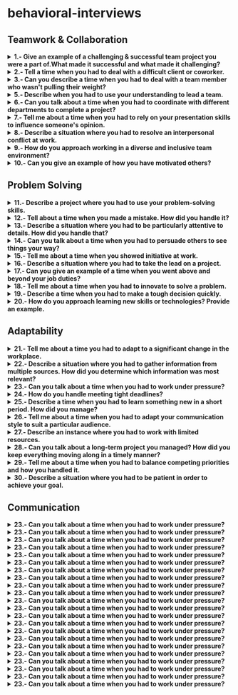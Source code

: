 # behavioral-interviews
## Teamwork & Collaboration 

<details>
<summary><b> 1.- Give an example of a challenging & successful team project you were a part of.What made it successful and what made it challenging?</b></summary>
<ul>
  <li>
    <b>Situation: </b> 
  </li>
  <li>
    <b>Task: </b> 
  </li>
  <li>
    <b>Action: </b> 
  </li>
  <li>
    <b>Result: </b> 
  </li>
</ul>
</details>
<details>
<summary><b> 2.- Tell a time when you had to deal with a difficult client or coworker.</b></summary>
<ul>
  <li>
    <b>Situation: </b> 
  </li>
  <li>
    <b>Task: </b> 
  </li>
  <li>
    <b>Action: </b> 
  </li>
  <li>
    <b>Result: </b> 
  </li>
</ul>
</details>
<details>
<summary><b> 3.- Can you describe a time when you had to deal with a team member who wasn't pulling their weight?</b></summary>
So I actually faced this kind of situation in one of my previous roles. And I can give you my experience. 
So we were working on a project and, we realized that on of other developer, they were not filfilling their commitments towards
the task that they were being assigned to and then that was causing a stain on the existing projec. So that developer was reasonably good
like there were no issues with him, but suddenly he started doing that. OS I reached out to him. I asked him, hey what is the issue? 
Is that something wrong that is going on? Why you are not able to do that? I asked that in a personal meeting and I realized that one of 
very close family members of that particular coworker was actually really sick and was in a very critical condition in the hospital. So that 
coworker was pretty stressed about that situation of that family memeber, maybe, like fighting for the life and death in the hospital and that 
was causing him all sorts of anxiety issues because that family member staying in the hospital the overall responsibilities were way too much
<ul>
  <li>
    <b>Situation: </b> 
  </li>
  <li>
    <b>Task: </b> 
  </li>
  <li>
    <b>Action: </b> 
  </li>
  <li>
    <b>Result: </b> 
  </li>
</ul>
</details>
<details>
<details>
<summary><b> 4.- How do you handle a situation where you disagree with a supervisor?</b></summary>
<ul>
  <li>
    <b>Situation: </b> In my previous role as a technical lead, we were developing a new feature for our primary application. My supervisor wanted to implement a particular approach to the feature that I felt was not optimal for the long-term maintainability and scalability of the system.
  </li>
  <li>
    <b>Task: </b> As the technical lead, it was my responsibility to ensure that the solutions we implemented were not only effective in the short term but also sustainable and efficient in the long run. I needed to address my concerns with my supervisor and propose a better solution without causing any conflict or delay in the project timeline.
  </li>
  <li>
    <b>Action: </b> I first gathered data and examples to support my perspective, including potential issues with the proposed approach and benefits of my suggested solution. I then scheduled a meeting with my supervisor to discuss my concerns. During the meeting, I respectfully outlined my points and presented my evidence. I emphasized the importance of maintainability and scalability, and how my approach would better serve those goals. I also showed that I understood the supervisor’s perspective and was open to finding a compromise.
  </li>
  <li>
    <b>Result: </b> My supervisor appreciated my preparation and the professional way I presented my case. We were able to have an open and constructive discussion. Ultimately, we agreed on a modified approach that incorporated elements from both of our ideas. This resulted in a more robust and maintainable solution that satisfied both immediate project needs and long-term objectives. This experience strengthened my relationship with my supervisor and demonstrated the value of open communication and collaboration in resolving disagreements.
  </li>
</ul>
</details>
<summary><b> 5.- Describe when you had to use your understanding to lead a team.</b></summary>
<ul>
  <li>
    <b>Situation: </b> 
  </li>
  <li>
    <b>Task: </b> 
  </li>
  <li>
    <b>Action: </b> 
  </li>
  <li>
    <b>Result: </b> 
  </li>
</ul>
</details>
<details>
<summary><b> 6.- Can you talk about a time when you had to coordinate with different departments to complete a project?</b></summary>
<ul>
  <li>
    <b>Situation: </b> 
  </li>
  <li>
    <b>Task: </b> 
  </li>
  <li>
    <b>Action: </b> 
  </li>
  <li>
    <b>Result: </b> 
  </li>
</ul>
</details>
<details>
<summary><b> 7.- Tell me about a time when you had to rely on your presentation skills to influence someone's opinion.</b></summary>
<ul>
  <li>
    <b>Situation: </b> 
  </li>
  <li>
    <b>Task: </b> 
  </li>
  <li>
    <b>Action: </b> 
  </li>
  <li>
    <b>Result: </b> 
  </li>
</ul>
</details>
<details>
<summary><b> 8.- Describe a situation where you had to resolve an interpersonal conflict at work.</b></summary>
<ul>
  <li>
    <b>Situation: </b> 
  </li>
  <li>
    <b>Task: </b> 
  </li>
  <li>
    <b>Action: </b> 
  </li>
  <li>
    <b>Result: </b> 
  </li>
</ul>
</details>
<details>
<summary><b> 9.- How do you approach working in a diverse and inclusive team environment?</b></summary>
<ul>
  <li>
    <b>Situation: </b> 
  </li>
  <li>
    <b>Task: </b> 
  </li>
  <li>
    <b>Action: </b> 
  </li>
  <li>
    <b>Result: </b> 
  </li>
</ul>
</details>
<details>
<summary><b> 10.- Can you give an example of how you have motivated others?</b></summary>
<ul>
  <li>
    <b>Situation: </b> 
  </li>
  <li>
    <b>Task: </b> 
  </li>
  <li>
    <b>Action: </b> 
  </li>
  <li>
    <b>Result: </b> 
  </li>
</ul>
</details>

## Problem Solving
<details>
<summary><b> 11.- Describe a project where you had to use your problem-solving skills.</b></summary>
<ul>
  <li>
    <b>Situation: </b> 
  </li>
  <li>
    <b>Task: </b> 
  </li>
  <li>
    <b>Action: </b> 
  </li>
  <li>
    <b>Result: </b> 
  </li>
</ul>
</details>
<details>
<summary><b> 12.- Tell about a time when you made a mistake. How did you handle it?</b></summary>
<ul>
  <li>
    <b>Situation: </b> 
  </li>
  <li>
    <b>Task: </b> 
  </li>
  <li>
    <b>Action: </b> 
  </li>
  <li>
    <b>Result: </b> 
  </li>
</ul>
</details>
<details>
<summary><b> 13.- Describe a situation where you had to be particularly attentive to details. How did you handle that?</b></summary>
<ul>
  <li>
    <b>Situation: </b> 
  </li>
  <li>
    <b>Task: </b> 
  </li>
  <li>
    <b>Action: </b> 
  </li>
  <li>
    <b>Result: </b> 
  </li>
</ul>
</details>
<details>
<summary><b> 14.- Can you talk about a time when you had to persuade others to see things your way?</b></summary>
<ul>
  <li>
    <b>Situation: </b> 
  </li>
  <li>
    <b>Task: </b> 
  </li>
  <li>
    <b>Action: </b> 
  </li>
  <li>
    <b>Result: </b> 
  </li>
</ul>
</details>
<details>
<summary><b> 15.- Tell me about a time when you showed initiative at work.</b></summary>
<ul>
  <li>
    <b>Situation: </b> 
  </li>
  <li>
    <b>Task: </b> 
  </li>
  <li>
    <b>Action: </b> 
  </li>
  <li>
    <b>Result: </b> 
  </li>
</ul>
</details>
<details>
<summary><b> 16.- Describe a situation where you had to take the lead on a project.</b></summary>
<ul>
  <li>
    <b>Situation: </b> 
  </li>
  <li>
    <b>Task: </b> 
  </li>
  <li>
    <b>Action: </b> 
  </li>
  <li>
    <b>Result: </b> 
  </li>
</ul>
</details>
<details>
<summary><b> 17.- Can you give an example of a time when you went above and beyond your job duties?</b></summary>
<ul>
  <li>
    <b>Situation: </b> 
  </li>
  <li>
    <b>Task: </b> 
  </li>
  <li>
    <b>Action: </b> 
  </li>
  <li>
    <b>Result: </b> 
  </li>
</ul>
</details>
<details>
<summary><b> 18.- Tell me about a time when you had to innovate to solve a problem.</b></summary>
<ul>
  <li>
    <b>Situation: </b> 
  </li>
  <li>
    <b>Task: </b> 
  </li>
  <li>
    <b>Action: </b> 
  </li>
  <li>
    <b>Result: </b> 
  </li>
</ul>
</details>
<details>
<summary><b> 19.- Describe a time when you had to make a tough decision quickly.</b></summary>
<ul>
  <li>
    <b>Situation: </b> 
  </li>
  <li>
    <b>Task: </b> 
  </li>
  <li>
    <b>Action: </b> 
  </li>
  <li>
    <b>Result: </b> 
  </li>
</ul>
</details>
<details>
<summary><b> 20.- How do you approach learning new skills or technologies? Provide an example.</b></summary>
<ul>
  <li>
    <b>Situation: </b> 
  </li>
  <li>
    <b>Task: </b> 
  </li>
  <li>
    <b>Action: </b> 
  </li>
  <li>
    <b>Result: </b> 
  </li>
</ul>
</details>

## Adaptability
<details>
<summary><b> 21.- Tell me about a time you had to adapt to a significant change in the workplace.</b></summary>
<ul>
  <li>
    <b>Situation: </b> 
  </li>
  <li>
    <b>Task: </b> 
  </li>
  <li>
    <b>Action: </b> 
  </li>
  <li>
    <b>Result: </b> 
  </li>
</ul>
</details>
<details>
<summary><b> 22.- Describe a situation where you had to gather information from multiple sources. How did you determine which information was most relevant?</b></summary>
<ul>
  <li>
    <b>Situation: </b> 
  </li>
  <li>
    <b>Task: </b> 
  </li>
  <li>
    <b>Action: </b> 
  </li>
  <li>
    <b>Result: </b> 
  </li>
</ul>
</details>
<details>
<summary><b> 23.- Can you talk about a time when you had to work under pressure?</b></summary>
<ul>
  <li>
    <b>Situation: </b> 
  </li>
  <li>
    <b>Task: </b> 
  </li>
  <li>
    <b>Action: </b> 
  </li>
  <li>
    <b>Result: </b> 
  </li>
</ul>
</details>
<details>
<summary><b> 24.- How do you handle meeting tight deadlines?</b></summary>
<ul>
  <li>
    <b>Situation: </b> 
  </li>
  <li>
    <b>Task: </b> 
  </li>
  <li>
    <b>Action: </b> 
  </li>
  <li>
    <b>Result: </b> 
  </li>
</ul>
</details>
<details>
<summary><b> 25.- Describe a time when you had to learn something new in a short period. How did you manage?</b></summary>
<ul>
  <li>
    <b>Situation: </b> 
  </li>
  <li>
    <b>Task: </b> 
  </li>
  <li>
    <b>Action: </b> 
  </li>
  <li>
    <b>Result: </b> 
  </li>
</ul>
</details>
<details>
<summary><b> 26.- Tell me about a time when you had to adapt your communication style to suit a particular audience.</b></summary>
<ul>
  <li>
    <b>Situation: </b> 
  </li>
  <li>
    <b>Task: </b> 
  </li>
  <li>
    <b>Action: </b> 
  </li>
  <li>
    <b>Result: </b> 
  </li>
</ul>
</details>
<details>
<summary><b> 27.- Describe an instance where you had to work with limited resources.</b></summary>
<ul>
  <li>
    <b>Situation: </b> 
  </li>
  <li>
    <b>Task: </b> 
  </li>
  <li>
    <b>Action: </b> 
  </li>
  <li>
    <b>Result: </b> 
  </li>
</ul>
</details>
<details>
<summary><b> 28.- Can you talk about a long-term project you managed? How did you keep everything moving along in a timely manner?</b></summary>
<ul>
  <li>
    <b>Situation: </b> 
  </li>
  <li>
    <b>Task: </b> 
  </li>
  <li>
    <b>Action: </b> 
  </li>
  <li>
    <b>Result: </b> 
  </li>
</ul>
</details>
<details>
<summary><b> 29.- Tell me about a time when you had to balance competing priorities and how you handled it.</b></summary>
<ul>
  <li>
    <b>Situation: </b> 
  </li>
  <li>
    <b>Task: </b> 
  </li>
  <li>
    <b>Action: </b> 
  </li>
  <li>
    <b>Result: </b> 
  </li>
</ul>
</details>
<details>
<summary><b> 30.- Describe a situation where you had to be patient in order to achieve your goal.</b></summary>
<ul>
  <li>
    <b>Situation: </b> 
  </li>
  <li>
    <b>Task: </b> 
  </li>
  <li>
    <b>Action: </b> 
  </li>
  <li>
    <b>Result: </b> 
  </li>
</ul>
</details>

## Communication
<details>
<summary><b> 23.- Can you talk about a time when you had to work under pressure?</b></summary>
<ul>
  <li>
    <b>Situation: </b> 
  </li>
  <li>
    <b>Task: </b> 
  </li>
  <li>
    <b>Action: </b> 
  </li>
  <li>
    <b>Result: </b> 
  </li>
</ul>
</details>
<details>
<summary><b> 23.- Can you talk about a time when you had to work under pressure?</b></summary>
<ul>
  <li>
    <b>Situation: </b> 
  </li>
  <li>
    <b>Task: </b> 
  </li>
  <li>
    <b>Action: </b> 
  </li>
  <li>
    <b>Result: </b> 
  </li>
</ul>
</details>
<details>
<summary><b> 23.- Can you talk about a time when you had to work under pressure?</b></summary>
<ul>
  <li>
    <b>Situation: </b> 
  </li>
  <li>
    <b>Task: </b> 
  </li>
  <li>
    <b>Action: </b> 
  </li>
  <li>
    <b>Result: </b> 
  </li>
</ul>
</details>
<details>
<summary><b> 23.- Can you talk about a time when you had to work under pressure?</b></summary>
<ul>
  <li>
    <b>Situation: </b> 
  </li>
  <li>
    <b>Task: </b> 
  </li>
  <li>
    <b>Action: </b> 
  </li>
  <li>
    <b>Result: </b> 
  </li>
</ul>
</details>
<details>
<summary><b> 23.- Can you talk about a time when you had to work under pressure?</b></summary>
<ul>
  <li>
    <b>Situation: </b> 
  </li>
  <li>
    <b>Task: </b> 
  </li>
  <li>
    <b>Action: </b> 
  </li>
  <li>
    <b>Result: </b> 
  </li>
</ul>
</details>
<details>
<summary><b> 23.- Can you talk about a time when you had to work under pressure?</b></summary>
<ul>
  <li>
    <b>Situation: </b> 
  </li>
  <li>
    <b>Task: </b> 
  </li>
  <li>
    <b>Action: </b> 
  </li>
  <li>
    <b>Result: </b> 
  </li>
</ul>
</details>
<details>
<summary><b> 23.- Can you talk about a time when you had to work under pressure?</b></summary>
<ul>
  <li>
    <b>Situation: </b> 
  </li>
  <li>
    <b>Task: </b> 
  </li>
  <li>
    <b>Action: </b> 
  </li>
  <li>
    <b>Result: </b> 
  </li>
</ul>
</details>
<details>
<summary><b> 23.- Can you talk about a time when you had to work under pressure?</b></summary>
<ul>
  <li>
    <b>Situation: </b> 
  </li>
  <li>
    <b>Task: </b> 
  </li>
  <li>
    <b>Action: </b> 
  </li>
  <li>
    <b>Result: </b> 
  </li>
</ul>
</details>
<details>
<summary><b> 23.- Can you talk about a time when you had to work under pressure?</b></summary>
<ul>
  <li>
    <b>Situation: </b> 
  </li>
  <li>
    <b>Task: </b> 
  </li>
  <li>
    <b>Action: </b> 
  </li>
  <li>
    <b>Result: </b> 
  </li>
</ul>
</details>
<details>
<summary><b> 23.- Can you talk about a time when you had to work under pressure?</b></summary>
<ul>
  <li>
    <b>Situation: </b> 
  </li>
  <li>
    <b>Task: </b> 
  </li>
  <li>
    <b>Action: </b> 
  </li>
  <li>
    <b>Result: </b> 
  </li>
</ul>
</details>
<details>
<summary><b> 23.- Can you talk about a time when you had to work under pressure?</b></summary>
<ul>
  <li>
    <b>Situation: </b> 
  </li>
  <li>
    <b>Task: </b> 
  </li>
  <li>
    <b>Action: </b> 
  </li>
  <li>
    <b>Result: </b> 
  </li>
</ul>
</details>
<details>
<summary><b> 23.- Can you talk about a time when you had to work under pressure?</b></summary>
<ul>
  <li>
    <b>Situation: </b> 
  </li>
  <li>
    <b>Task: </b> 
  </li>
  <li>
    <b>Action: </b> 
  </li>
  <li>
    <b>Result: </b> 
  </li>
</ul>
</details>
<details>
<summary><b> 23.- Can you talk about a time when you had to work under pressure?</b></summary>
<ul>
  <li>
    <b>Situation: </b> 
  </li>
  <li>
    <b>Task: </b> 
  </li>
  <li>
    <b>Action: </b> 
  </li>
  <li>
    <b>Result: </b> 
  </li>
</ul>
</details>
<details>
<summary><b> 23.- Can you talk about a time when you had to work under pressure?</b></summary>
<ul>
  <li>
    <b>Situation: </b> 
  </li>
  <li>
    <b>Task: </b> 
  </li>
  <li>
    <b>Action: </b> 
  </li>
  <li>
    <b>Result: </b> 
  </li>
</ul>
</details>
<details>
<summary><b> 23.- Can you talk about a time when you had to work under pressure?</b></summary>
<ul>
  <li>
    <b>Situation: </b> 
  </li>
  <li>
    <b>Task: </b> 
  </li>
  <li>
    <b>Action: </b> 
  </li>
  <li>
    <b>Result: </b> 
  </li>
</ul>
</details>
<details>
<summary><b> 23.- Can you talk about a time when you had to work under pressure?</b></summary>
<ul>
  <li>
    <b>Situation: </b> 
  </li>
  <li>
    <b>Task: </b> 
  </li>
  <li>
    <b>Action: </b> 
  </li>
  <li>
    <b>Result: </b> 
  </li>
</ul>
</details>
<details>
<summary><b> 23.- Can you talk about a time when you had to work under pressure?</b></summary>
<ul>
  <li>
    <b>Situation: </b> 
  </li>
  <li>
    <b>Task: </b> 
  </li>
  <li>
    <b>Action: </b> 
  </li>
  <li>
    <b>Result: </b> 
  </li>
</ul>
</details>
<details>
<summary><b> 23.- Can you talk about a time when you had to work under pressure?</b></summary>
<ul>
  <li>
    <b>Situation: </b> 
  </li>
  <li>
    <b>Task: </b> 
  </li>
  <li>
    <b>Action: </b> 
  </li>
  <li>
    <b>Result: </b> 
  </li>
</ul>
</details>
<details>
<summary><b> 23.- Can you talk about a time when you had to work under pressure?</b></summary>
<ul>
  <li>
    <b>Situation: </b> 
  </li>
  <li>
    <b>Task: </b> 
  </li>
  <li>
    <b>Action: </b> 
  </li>
  <li>
    <b>Result: </b> 
  </li>
</ul>
</details>
<details>
<summary><b> 23.- Can you talk about a time when you had to work under pressure?</b></summary>
<ul>
  <li>
    <b>Situation: </b> 
  </li>
  <li>
    <b>Task: </b> 
  </li>
  <li>
    <b>Action: </b> 
  </li>
  <li>
    <b>Result: </b> 
  </li>
</ul>
</details>
<details>
<summary><b> 23.- Can you talk about a time when you had to work under pressure?</b></summary>
<ul>
  <li>
    <b>Situation: </b> 
  </li>
  <li>
    <b>Task: </b> 
  </li>
  <li>
    <b>Action: </b> 
  </li>
  <li>
    <b>Result: </b> 
  </li>
</ul>
</details>
<details>
<summary><b> 23.- Can you talk about a time when you had to work under pressure?</b></summary>
<ul>
  <li>
    <b>Situation: </b> 
  </li>
  <li>
    <b>Task: </b> 
  </li>
  <li>
    <b>Action: </b> 
  </li>
  <li>
    <b>Result: </b> 
  </li>
</ul>
</details>



    
